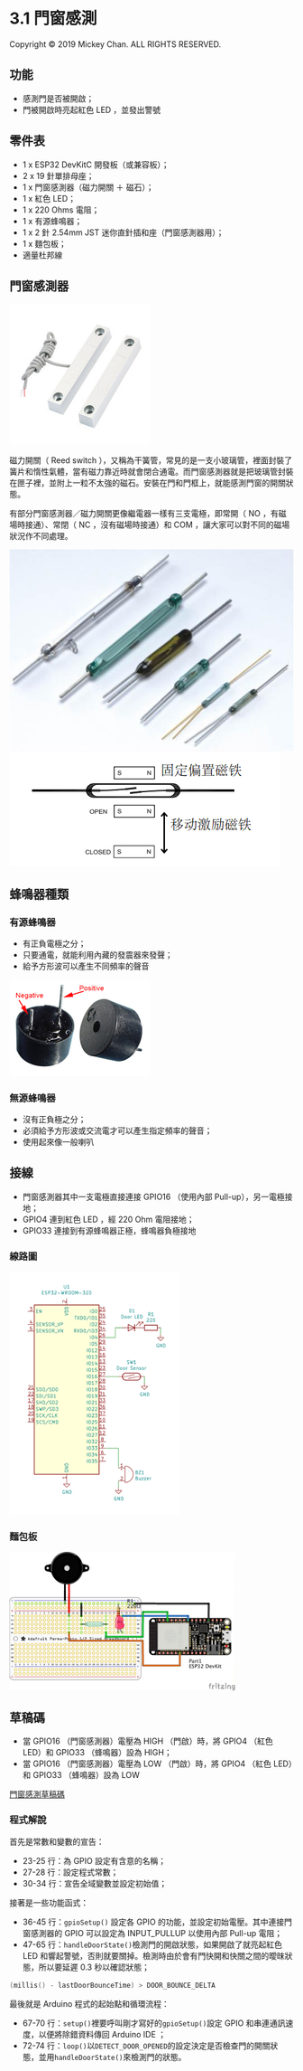 # 3.1 門窗感測
Copyright &copy; 2019 Mickey Chan. ALL RIGHTS RESERVED.  

## 功能
* 感測門是否被開啟；
* 門被開啟時亮起紅色 LED ，並發出警號

## 零件表
* 1 x ESP32 DevKitC 開發板（或兼容板）；
* 2 x 19 針單排母座；
* 1 x 門窗感測器（磁力開關 ＋ 磁石）；
* 1 x 紅色 LED；
* 1 x 220 Ohms 電阻；
* 1 x 有源蜂鳴器；
* 1 x 2 針 2.54mm JST 迷你直針插和座（門窗感測器用）；
* 1 x 麵包板；
* 適量杜邦線

## 門窗感測器
![門窗感測器](../imgs/wired-magnetic-door-sensor.jpg "門窗感測器")

磁力開關（ Reed switch ），又稱為干簧管，常見的是一支小玻璃管，裡面封裝了簧片和惰性氣體，當有磁力靠近時就會閉合通電。而門窗感測器就是把玻璃管封裝在匣子裡，並附上一粒不太強的磁石。安裝在門和門框上，就能感測門窗的開關狀態。

有部分門窗感測器／磁力開關更像繼電器一樣有三支電極，即常開（ NO ，有磁場時接通）、常閉（ NC ，沒有磁場時接通）和 COM ，讓大家可以對不同的磁場狀況作不同處理。

![不同種類的磁力開關](../imgs/reed_switchs.jpg "不同種類的磁力開關")
![磁力開關的原理](../imgs/reed_switch_mechanism.gif "磁力開關的原理")

## 蜂鳴器種類
### 有源蜂鳴器
* 有正負電極之分；
* 只要通電，就能利用內藏的發震器來發聲；
* 給予方形波可以產生不同頻率的聲音

<img src="../imgs/active_buzzer.jpg" width="250" alt="有源蜂鳴器" title="有源蜂鳴器">

### 無源蜂鳴器
* 沒有正負極之分；
* 必須給予方形波或交流電才可以產生指定頻率的聲音；
* 使用起來像一般喇叭

## 接線
* 門窗感測器其中一支電極直接連接 GPIO16 （使用內部 Pull-up），另一電極接地；
* GPIO4 連到紅色 LED ，經 220 Ohm 電阻接地；
* GPIO33 連接到有源蜂鳴器正極，蜂鳴器負極接地

### 線路圖
<img src="../imgs/session_3_1-schematic.png" width="300" alt="門窗感測線路圖" title="門窗感測線路圖">

### 麵包板
<img src="../imgs/session_3_1_breadboard.jpg" width="400" alt="門窗感測麵包板" title="門窗感測麵包板">

## 草稿碼
* 當 GPIO16 （門窗感測器）電壓為 HIGH （門啟）時，將 GPIO4 （紅色 LED）和 GPIO33 （蜂鳴器）設為 HIGH；
* 當 GPIO16 （門窗感測器）電壓為 LOW （門啟）時，將 GPIO4 （紅色 LED）和 GPIO33 （蜂鳴器）設為 LOW

[門窗感測草稿碼](session_3_1.ino)

### 程式解說
首先是常數和變數的宣告：

* 23-25 行：為 GPIO 設定有含意的名稱；
* 27-28 行：設定程式常數；
* 30-34 行：宣告全域變數並設定初始值；

接著是一些功能函式：

* 36-45 行：`gpioSetup()` 設定各 GPIO 的功能，並設定初始電壓。其中連接門窗感測器的 GPIO 可以設定為 INPUT_PULLUP 以使用內部 Pull-up 電阻；
* 47-65 行：`handleDoorState()`檢測門的開啟狀態，如果開啟了就亮起紅色 LED 和響起警號，否則就要關掉。檢測時由於會有門快開和快關之間的曖昩狀態，所以要延遲 0.3 秒以確認狀態；

```cpp
(millis() - lastDoorBounceTime) > DOOR_BOUNCE_DELTA
```

最後就是 Arduino 程式的起始點和循環流程：

* 67-70 行：`setup()`裡要呼叫剛才寫好的`gpioSetup()`設定 GPIO 和串連通訊速度，以便將除錯資料傳回 Arduino IDE ；
* 72-74 行：`loop()`以`DETECT_DOOR_OPENED`的設定決定是否檢查門的開關狀態，並用`handleDoorState()`來檢測門的狀態。

